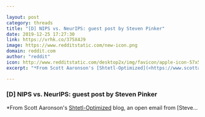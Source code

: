 ```yaml
---

layout: post
category: threads
title: "[D] NIPS vs. NeurIPS: guest post by Steven Pinker"
date: 2019-12-25 17:27:30
link: https://vrhk.co/375X4J9
image: https://www.redditstatic.com/new-icon.png
domain: reddit.com
author: "reddit"
icon: http://www.redditstatic.com/desktop2x/img/favicon/apple-icon-57x57.png
excerpt: "*From Scott Aaronson's [Shtetl-Optimized](<https://www.scottaaronson.com/blog/?p=4476>) blog, an open email from [Steve..."

---
```


### [D] NIPS vs. NeurIPS: guest post by Steven Pinker

*From Scott Aaronson's [Shtetl-Optimized](<https://www.scottaaronson.com/blog/?p=4476>) blog, an open email from [Steve...